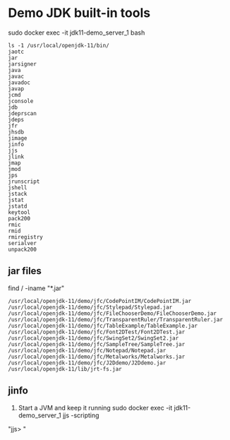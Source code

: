 # Demo JDK built-in tools

sudo docker exec -it jdk11-demo_server_1 bash

```
ls -1 /usr/local/openjdk-11/bin/
jaotc
jar
jarsigner
java
javac
javadoc
javap
jcmd
jconsole
jdb
jdeprscan
jdeps
jfr
jhsdb
jimage
jinfo
jjs
jlink
jmap
jmod
jps
jrunscript
jshell
jstack
jstat
jstatd
keytool
pack200
rmic
rmid
rmiregistry
serialver
unpack200
```

## jar files

find / -iname "*.jar"

```
/usr/local/openjdk-11/demo/jfc/CodePointIM/CodePointIM.jar
/usr/local/openjdk-11/demo/jfc/Stylepad/Stylepad.jar
/usr/local/openjdk-11/demo/jfc/FileChooserDemo/FileChooserDemo.jar
/usr/local/openjdk-11/demo/jfc/TransparentRuler/TransparentRuler.jar
/usr/local/openjdk-11/demo/jfc/TableExample/TableExample.jar
/usr/local/openjdk-11/demo/jfc/Font2DTest/Font2DTest.jar
/usr/local/openjdk-11/demo/jfc/SwingSet2/SwingSet2.jar
/usr/local/openjdk-11/demo/jfc/SampleTree/SampleTree.jar
/usr/local/openjdk-11/demo/jfc/Notepad/Notepad.jar
/usr/local/openjdk-11/demo/jfc/Metalworks/Metalworks.jar
/usr/local/openjdk-11/demo/jfc/J2Ddemo/J2Ddemo.jar
/usr/local/openjdk-11/lib/jrt-fs.jar
```

## jinfo

1) Start a JVM and keep it running
sudo docker exec -it jdk11-demo_server_1 jjs -scripting

"jjs> "
